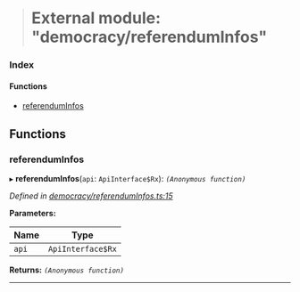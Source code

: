 > # External module: "democracy/referendumInfos"

### Index

#### Functions

* [referendumInfos](_democracy_referenduminfos_.md#referenduminfos)

## Functions

###  referendumInfos

▸ **referendumInfos**(`api`: `ApiInterface$Rx`): *`(Anonymous function)`*

*Defined in [democracy/referendumInfos.ts:15](https://github.com/polkadot-js/api/blob/b517613/packages/api-derive/src/democracy/referendumInfos.ts#L15)*

**Parameters:**

Name | Type |
------ | ------ |
`api` | `ApiInterface$Rx` |

**Returns:** *`(Anonymous function)`*

___